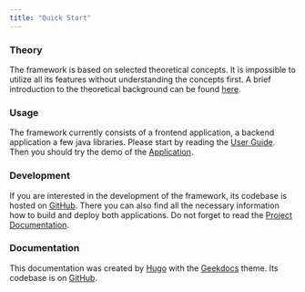 ```yaml
---
title: "Quick Start"
---
```


### Theory

The framework is based on selected theoretical concepts. It is impossible to utilize all its features without understanding the concepts first. A brief introduction to the theoretical background can be found [here](../theoretical-background/overview.md).

### Usage

The framework currently consists of a frontend application, a backend application a few java libraries. Please start by reading the [User Guide](../user-guide/overview.md). Then you should try the demo of the [Application](https://demo.mmcatdb.com).

### Development

If you are interested in the development of the framework, its codebase is hosted on [GitHub](https://github.com/mmcatdb/mmcat). There you can also find all the necessary information how to build and deploy both applications. Do not forget to read the [Project Documentation](../project-documentation/overview.md).

### Documentation

This documentation was created by [Hugo](https://gohugo.io/) with the [Geekdocs](https://geekdocs.de/) theme. Its codebase is on [GitHub](https://github.com/mmcatdb/mmcat).
